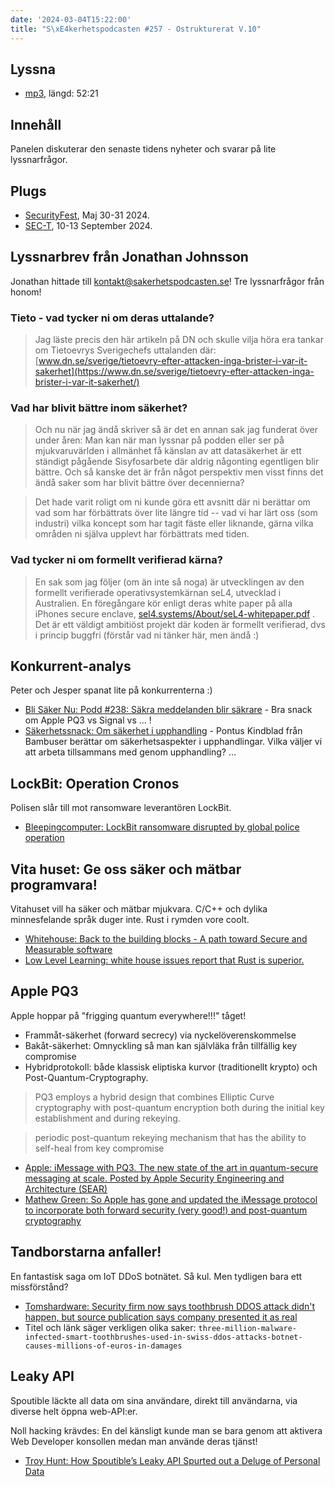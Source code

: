 ```yaml
---
date: '2024-03-04T15:22:00'
title: "S\xE4kerhetspodcasten #257 - Ostrukturerat V.10"
---
```

## Lyssna
* [mp3](https://traffic.libsyn.com/secure/sakerhetspodcasten/2024-02-28_Sakerhetspodcasten.mp3?dest-id=117848), längd: 52:21

## Innehåll
Panelen diskuterar den senaste tidens nyheter och svarar på lite lyssnarfrågor.

## Plugs

* [SecurityFest](https://securityfest.com/), Maj 30-31 2024.
* [SEC-T](https://www.sec-t.org/), 10-13 September 2024.

## Lyssnarbrev från Jonathan Johnsson

Jonathan hittade till [kontakt@sakerhetspodcasten.se](mailto:kontakt@sakerhetspodcasten.se)!
Tre lyssnarfrågor från honom!

### Tieto - vad tycker ni om deras uttalande?

> Jag läste precis den här artikeln på DN och skulle vilja höra era tankar
> om Tietoevrys Sverigechefs uttalanden där:
> [www.dn.se/sverige/tietoevry-efter-attacken-inga-brister-i-var-it-sakerhet](https://www.dn.se/sverige/tietoevry-efter-attacken-inga-brister-i-var-it-sakerhet/)

### Vad har blivit bättre inom säkerhet?

> Och nu när jag ändå skriver så är det en annan sak jag funderat över
> under åren: Man kan när man lyssnar på podden eller ser på
> mjukvaruvärlden i allmänhet få känslan av att datasäkerhet är ett
> ständigt pågående Sisyfosarbete där aldrig någonting egentligen blir
> bättre. Och så kanske det är från något perspektiv men visst finns det
> ändå saker som har blivit bättre över decennierna?

> Det hade varit roligt om ni kunde göra ett avsnitt där ni berättar om
> vad som har förbättrats över lite längre tid -- vad vi har lärt oss (som
> industri) vilka koncept som har tagit fäste eller liknande, gärna vilka
> områden ni själva upplevt har förbättrats med tiden.

### Vad tycker ni om formellt verifierad kärna?

> En sak som jag följer (om än inte så noga) är utvecklingen av den
> formellt verifierade operativsystemkärnan seL4, utvecklad i Australien.
> En föregångare kör enligt deras white paper på alla iPhones secure
> enclave, [sel4.systems/About/seL4-whitepaper.pdf](https://sel4.systems/About/seL4-whitepaper.pdf) . Det är ett
> väldigt ambitiöst projekt där koden är formellt verifierad, dvs i
> princip buggfri (förstår vad ni tänker här, men ändå :)

## Konkurrent-analys

Peter och Jesper spanat lite på konkurrenterna :)

* [Bli Säker Nu: Podd #238: Säkra meddelanden blir säkrare](https://nikkasystems.com/2024/02/23/podd-238-sakra-meddelanden-blir-sakrare/) - Bra snack om Apple PQ3 vs Signal vs ... !
* [Säkerhetssnack: Om säkerhet i upphandling](https://fsecure.libsyn.com/om-skerhet-i-upphandling) -
  Pontus Kindblad från Bambuser berättar om säkerhetsaspekter i upphandlingar.
  Vilka väljer vi att arbeta tillsammans med genom upphandling? ...

## LockBit: Operation Cronos

Polisen slår till mot ransomware leverantören LockBit.

* [Bleepingcomputer: LockBit ransomware disrupted by global police operation](https://www.bleepingcomputer.com/news/security/lockbit-ransomware-disrupted-by-global-police-operation/)

## Vita huset: Ge oss säker och mätbar programvara!

Vitahuset vill ha säker och mätbar mjukvara.
C/C++ och dylika minnesfelande språk duger inte.
Rust i rymden vore coolt.

* [Whitehouse: Back to the building blocks - A path toward Secure and Measurable software](https://www.whitehouse.gov/wp-content/uploads/2024/02/Final-ONCD-Technical-Report.pdf)
* [Low Level Learning: white house issues report that Rust is superior.](https://www.youtube.com/watch?v=T4ZUMvALdKI)

## Apple PQ3

Apple hoppar på "frigging quantum everywhere!!!" tåget!

* Frammåt-säkerhet (forward secrecy) via nyckelöverenskommelse
* Bakåt-säkerhet: Omnyckling så man kan självläka från tillfällig key compromise
* Hybridprotokoll: både klassisk eliptiska kurvor (traditionellt krypto) och Post-Quantum-Cryptography.

> PQ3 employs a hybrid design that combines Elliptic Curve cryptography with post-quantum encryption both during the initial key establishment and during rekeying.

> periodic post-quantum rekeying mechanism that has the ability to self-heal from key compromise

* [Apple: iMessage with PQ3. The new state of the art in quantum-secure messaging at scale. Posted by Apple Security Engineering and Architecture (SEAR)](https://security.apple.com/blog/imessage-pq3/)
* [Mathew Green: So Apple has gone and updated the iMessage protocol to incorporate both forward security (very good!) and post-quantum cryptography](https://ioc.exchange/@matthew_d_green/111970275947189784)

## Tandborstarna anfaller!

En fantastisk saga om IoT DDoS botnätet.
Så kul.
Men tydligen bara ett missförstånd?

* [Tomshardware: Security firm now says toothbrush DDOS attack didn't happen, but source publication says company presented it as real](https://www.tomshardware.com/networking/three-million-malware-infected-smart-toothbrushes-used-in-swiss-ddos-attacks-botnet-causes-millions-of-euros-in-damages)
* Titel och länk säger verkligen olika saker: `three-million-malware-infected-smart-toothbrushes-used-in-swiss-ddos-attacks-botnet-causes-millions-of-euros-in-damages`

## Leaky API

Spoutible läckte all data om sina användare, direkt till användarna, via diverse helt öppna web-API:er.

Noll hacking krävdes: En del känsligt kunde man se bara genom att aktivera Web Developer konsollen medan man använde deras tjänst!

* [Troy Hunt: How Spoutible’s Leaky API Spurted out a Deluge of Personal Data](https://www.troyhunt.com/how-spoutibles-leaky-api-spurted-out-a-deluge-of-personal-data/)
